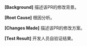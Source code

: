 <!--
PR标题格式: type(module|feature): 合入的简短描述
其中type可以是如下之一:
    feat: 新特性；
    fix: bug修复；
    perf: 性能优化；
    refactor: 代码重构；
    revert: 代码回退；
    test: 用于新增或更新测试用例；
    docs: 文档或注释修改；
    style: 代码格式修改；
    sync: 代码同步任务；
    chore: 不容易归类的修改；
注意: 提交代码时删除此部分。
 -->

**[Background]**
描述该PR的修改背景。

**[Root Cause]**
根因分析。

**[Changes Made]**
描述该PR的修改方案。

**[Test Result]**
开发人员自验证结果。